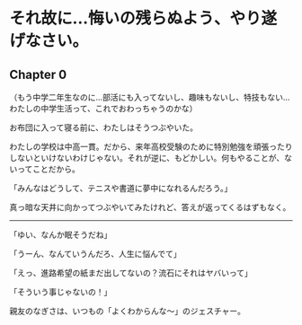 # それ故に…悔いの残らぬよう、やり遂げなさい。

## Chapter 0

（もう中学二年生なのに…部活にも入ってないし、趣味もないし、特技もない…わたしの中学生活って、これでおわっちゃうのかな）

お布団に入って寝る前に、わたしはそうつぶやいた。

わたしの学校は中高一貫。だから、来年高校受験のために特別勉強を頑張ったりしないといけないわけじゃない。それが逆に、もどかしい。何もやることが、ないってことだから。

「みんなはどうして、テニスや書道に夢中になれるんだろう。」

真っ暗な天井に向かってつぶやいてみたけれど、答えが返ってくるはずもなく。

***

「ゆい、なんか眠そうだね」

「うーん、なんていうんだろ、人生に悩んでて」

「えっ、進路希望の紙まだ出してないの？流石にそれはヤバいって」

「そういう事じゃないの！」

親友のなぎさは、いつもの「よくわからんな～」のジェスチャー。

